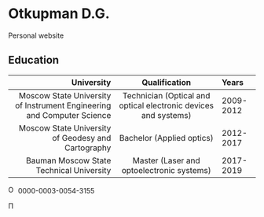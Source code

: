 # Otkupman D.G.
Personal website

## Education
|University|Qualification|Years|
|-:|:-:|:-|
|Moscow State University of Instrument Engineering and Computer Science|Technician (Optical and optical electronic devices and systems)|2009-2012|
|Moscow State University of Geodesy and Cartography|Bachelor (Applied optics)|2012-2017|
|Bauman Moscow State Technical University|Master (Laser and optoelectronic systems)|2017-2019|


<img alt="ORCID logo" src="https://info.orcid.org/wp-content/uploads/2019/11/orcid_16x16.png" width="16" height="16" /> 0000-0003-0054-3155
</a>

<a href="https://elibrary.ru/author_counter_click.asp?id=1025768" target=_blank><img src="https://elibrary.ru/images/science_index.png" width=11 height=20 border=0 title="Профиль автора в Science Index"></a>
